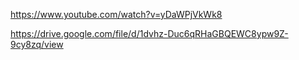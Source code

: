 https://www.youtube.com/watch?v=yDaWPjVkWk8


https://drive.google.com/file/d/1dvhz-Duc6qRHaGBQEWC8ypw9Z-9cy8zq/view

